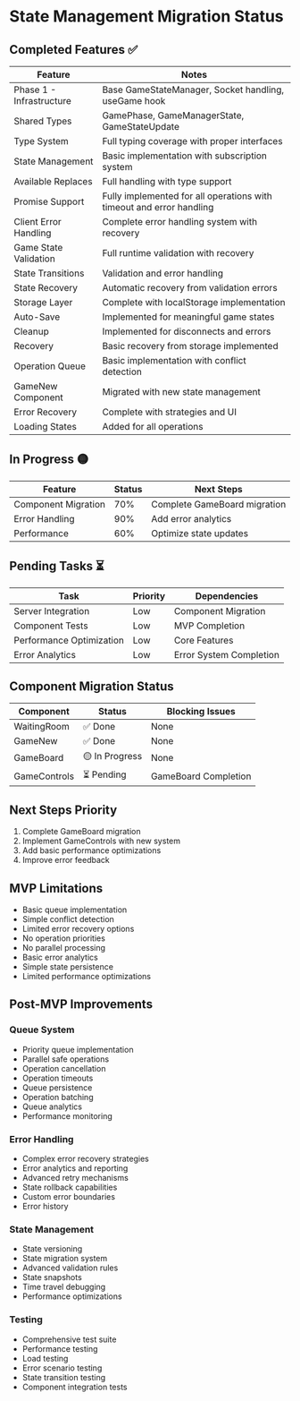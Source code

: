 # State Management Migration Status

## Completed Features ✅

| Feature | Notes |
|---------|-------|
| Phase 1 - Infrastructure | Base GameStateManager, Socket handling, useGame hook |
| Shared Types | GamePhase, GameManagerState, GameStateUpdate |
| Type System | Full typing coverage with proper interfaces |
| State Management | Basic implementation with subscription system |
| Available Replaces | Full handling with type support |
| Promise Support | Fully implemented for all operations with timeout and error handling |
| Client Error Handling | Complete error handling system with recovery |
| Game State Validation | Full runtime validation with recovery |
| State Transitions | Validation and error handling |
| State Recovery | Automatic recovery from validation errors |
| Storage Layer | Complete with localStorage implementation |
| Auto-Save | Implemented for meaningful game states |
| Cleanup | Implemented for disconnects and errors |
| Recovery | Basic recovery from storage implemented |
| Operation Queue | Basic implementation with conflict detection |
| GameNew Component | Migrated with new state management |
| Error Recovery | Complete with strategies and UI |
| Loading States | Added for all operations |

## In Progress 🟡

| Feature | Status | Next Steps |
|---------|--------|------------|
| Component Migration | 70% | Complete GameBoard migration |
| Error Handling | 90% | Add error analytics |
| Performance | 60% | Optimize state updates |

## Pending Tasks ⏳

| Task | Priority | Dependencies |
|------|----------|--------------|
| Server Integration | Low | Component Migration |
| Component Tests | Low | MVP Completion |
| Performance Optimization | Low | Core Features |
| Error Analytics | Low | Error System Completion |

## Component Migration Status

| Component | Status | Blocking Issues |
|-----------|--------|----------------|
| WaitingRoom | ✅ Done | None |
| GameNew | ✅ Done | None |
| GameBoard | 🟡 In Progress | None |
| GameControls | ⏳ Pending | GameBoard Completion |

## Next Steps Priority

1. Complete GameBoard migration
2. Implement GameControls with new system
3. Add basic performance optimizations
4. Improve error feedback

## MVP Limitations

- Basic queue implementation
- Simple conflict detection
- Limited error recovery options
- No operation priorities
- No parallel processing
- Basic error analytics
- Simple state persistence
- Limited performance optimizations

## Post-MVP Improvements

### Queue System
- Priority queue implementation
- Parallel safe operations
- Operation cancellation
- Operation timeouts
- Queue persistence
- Operation batching
- Queue analytics
- Performance monitoring

### Error Handling
- Complex error recovery strategies
- Error analytics and reporting
- Advanced retry mechanisms
- State rollback capabilities
- Custom error boundaries
- Error history

### State Management
- State versioning
- State migration system
- Advanced validation rules
- State snapshots
- Time travel debugging
- Performance optimizations

### Testing
- Comprehensive test suite
- Performance testing
- Load testing
- Error scenario testing
- State transition testing
- Component integration tests